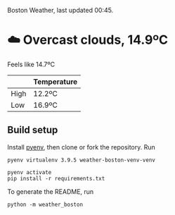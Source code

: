 Boston Weather, last updated 00:45.

# ☁️ Overcast clouds, 14.9ºC

Feels like 14.7ºC

|  | Temperature |
| -- | -- |
| High | 12.2ºC |
| Low | 16.9ºC |


## Build setup

Install [pyenv](https://github.com/pyenv/pyenv), then clone or fork the repository. Run


```shell
pyenv virtualenv 3.9.5 weather-boston-venv-venv

pyenv activate
pip install -r requirements.txt
```

To generate the README, run

```shell
python -m weather_boston
```
